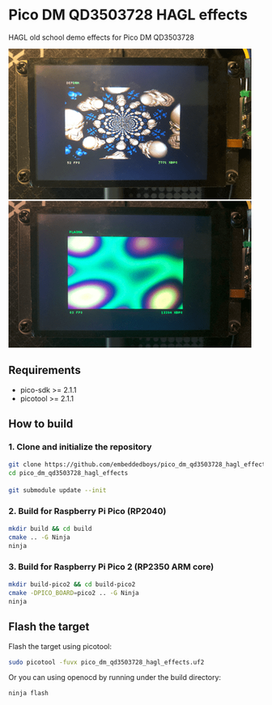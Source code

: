 # Pico DM QD3503728 HAGL effects

HAGL old school demo effects for Pico DM QD3503728

![demo0](./assets/IMG_0618_compressed.png)</br>
![demo1](./assets/IMG_0619_compressed.png)

## Requirements

- pico-sdk >= 2.1.1
- picotool >= 2.1.1

## How to build

### 1. Clone and initialize the repository
```bash
git clone https://github.com/embeddedboys/pico_dm_qd3503728_hagl_effects.git
cd pico_dm_qd3503728_hagl_effects

git submodule update --init
```

### 2. Build for Raspberry Pi Pico (RP2040)
```bash
mkdir build && cd build
cmake .. -G Ninja
ninja
```

### 3. Build for Raspberry Pi Pico 2 (RP2350 ARM core)
```bash
mkdir build-pico2 && cd build-pico2
cmake -DPICO_BOARD=pico2 .. -G Ninja
ninja
```

## Flash the target

Flash the target using picotool:
```bash
sudo picotool -fuvx pico_dm_qd3503728_hagl_effects.uf2
```

Or you can using openocd by running under the build directory:
```bash
ninja flash
```
